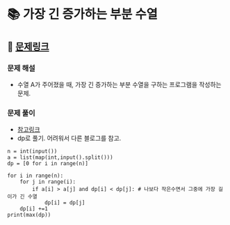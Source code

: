 
# 📚 가장 긴 증가하는 부분 수열

## 📌 [문제링크](https://www.acmicpc.net/problem/11053)

### 문제 해설

- 수열 A가 주어졌을 때, 가장 긴 증가하는 부분 수열을 구하는 프로그램을 작성하는 문제.

### 문제 풀이

- [참고링크](https://seohyun0120.tistory.com/entry/%EA%B0%80%EC%9E%A5-%EA%B8%B4-%EC%A6%9D%EA%B0%80%ED%95%98%EB%8A%94-%EB%B6%80%EB%B6%84-%EC%88%98%EC%97%B4LIS-%EC%99%84%EC%A0%84-%EC%A0%95%EB%B3%B5-%EB%B0%B1%EC%A4%80-%ED%8C%8C%EC%9D%B4%EC%8D%AC)
- dp로 풀기. 어려워서 다른 블로그를 참고.
```
n = int(input())
a = list(map(int,input().split()))
dp = [0 for i in range(n)]

for i in range(n):
    for j in range(i):
        if a[i] > a[j] and dp[i] < dp[j]: # 나보다 작은수면서 그중에 가장 길이가 긴 수열
            dp[i] = dp[j]
    dp[i] +=1
print(max(dp))

```
